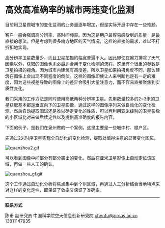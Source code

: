 # 高效高准确率的城市两违变化监测

目前用卫星做城市的变化监测的业务量逐年增加，但是实际开展中存在一些难题。

客户一般会强调高分辨率、高时间频率。因为这是用户最容易感受到的质量，是最直接的想法。但是考虑到很多南方地区的天气情况，这样的直接的需求，难以不打折扣地实现。

高分辨率卫星数量少，而且卫星拍摄的幅宽普遍不大。因此即使在努力排除了天气因素以外，获取的图像也未必最适合用于变化检测的流程。这里有个很重的参数是卫星拍摄的视角。因为城市内建筑有高度差，所以卫星如果拍摄角度不同，那么建筑在图像上会出现不同程度的倒伏。这样的图像即使让人来判断也是有一定的难度，因为这些视差导致的图像上的差异会吸引大量注意力，而不容易直接聚焦到实质性变化。

我们采用的工作方法是同时使用高低两种分辨率卫星。先用数量较多的2~3米的卫星获取基本都是垂直向下的卫星影像，通过这样的图像序列来做自动化的变化检测。然后自动提取图斑还是难以确定变化的性质，可以再利用亚米级别的卫星影像的小区域比对来做后续定性以及提供高准确度的报告内容。

下面的例子，是我们在泉州做的一个案例，这里主要是一些城中村、棚户区。

先通过2米时序卫星实现全自动化的变化检测，提取处值得注意的显著变化图斑。

![quanzhou2.gif](https://s2.loli.net/2022/07/02/h6sbMqYBGKDtJ8p.gif)

可以看到图像中间部分有部分突出的变化。然后在亚米卫星影像上自动定位该区域，再做一些人工的确认。

![quanzhou_gf.gif](https://s2.loli.net/2022/07/02/C1g2iyNYp7lrcW3.gif)

这个工作通过自动化分析将焦点集中到个别区域，再通过人工分析结合当地特点来对这样的变化定性，即保证了效率又保证了准确率。



---

**联系方式**

陈甫 副研究员
中国科学院空天信息创新研究院
chenfu@aircas.ac.cn
13811147935